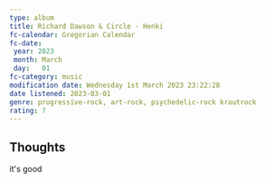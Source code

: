 ```yaml
---
type: album 
title: Richard Dawson & Circle - Henki 
fc-calendar: Gregorian Calendar
fc-date: 
 year: 2023
 month: March
 day:   01
fc-category: music
modification date: Wednesday 1st March 2023 23:22:28
date listened: 2023-03-01
genre: progressive-rock, art-rock, psychedelic-rock krautrock  
rating: 7
---
```

## Thoughts

it's good